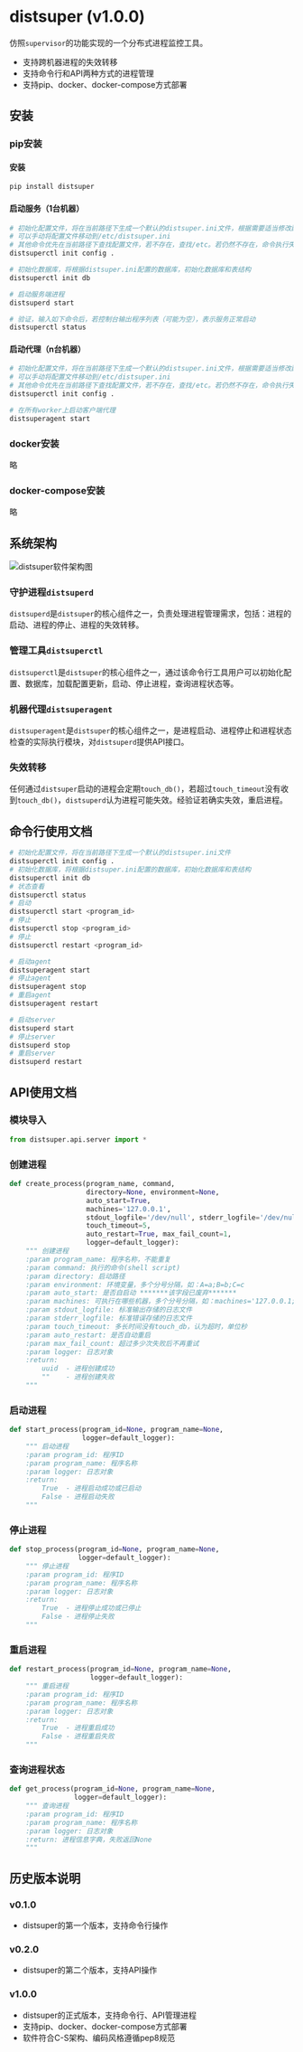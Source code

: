 # distsuper (v1.0.0)

仿照`supervisor`的功能实现的一个分布式进程监控工具。
* 支持跨机器进程的失效转移
* 支持命令行和API两种方式的进程管理
* 支持pip、docker、docker-compose方式部署


## 安装

### pip安装

#### 安装
``` bash
pip install distsuper
```

#### 启动服务（1台机器）
``` bash
# 初始化配置文件，将在当前路径下生成一个默认的distsuper.ini文件，根据需要适当修改配置文件
# 可以手动将配置文件移动到/etc/distsuper.ini
# 其他命令优先在当前路径下查找配置文件，若不存在，查找/etc。若仍然不存在，命令执行失败
distsuperctl init config .

# 初始化数据库，将根据distsuper.ini配置的数据库，初始化数据库和表结构
distsuperctl init db

# 启动服务端进程
distsuperd start

# 验证，输入如下命令后，若控制台输出程序列表（可能为空），表示服务正常启动
distsuperctl status
```

#### 启动代理（n台机器）
``` bash
# 初始化配置文件，将在当前路径下生成一个默认的distsuper.ini文件，根据需要适当修改配置文件
# 可以手动将配置文件移动到/etc/distsuper.ini
# 其他命令优先在当前路径下查找配置文件，若不存在，查找/etc。若仍然不存在，命令执行失败
distsuperctl init config .

# 在所有worker上启动客户端代理
distsuperagent start
```

### docker安装
略

### docker-compose安装
略


## 系统架构
![distsuper软件架构图][1]

### 守护进程`distsuperd`
`distsuperd`是`distsuper`的核心组件之一，负责处理进程管理需求，包括：进程的启动、进程的停止、进程的失效转移。

### 管理工具`distsuperctl`
`distsuperctl`是`distsuper`的核心组件之一，通过该命令行工具用户可以初始化配置、数据库，加载配置更新，启动、停止进程，查询进程状态等。

### 机器代理`distsuperagent`
`distsuperagent`是`distsuper`的核心组件之一，是进程启动、进程停止和进程状态检查的实际执行模块，对`distsuperd`提供API接口。

### 失效转移
任何通过`distsuper`启动的进程会定期`touch_db()`，若超过`touch_timeout`没有收到`touch_db()`，`distsuperd`认为进程可能失效。经验证若确实失效，重启进程。


## 命令行使用文档
``` bash
# 初始化配置文件，将在当前路径下生成一个默认的distsuper.ini文件
distsuperctl init config .
# 初始化数据库，将根据distsuper.ini配置的数据库，初始化数据库和表结构
distsuperctl init db
# 状态查看
distsuperctl status
# 启动
distsuperctl start <program_id>
# 停止
distsuperctl stop <program_id>
# 停止
distsuperctl restart <program_id>

# 启动agent
distsuperagent start
# 停止agent
distsuperagent stop
# 重启agent
distsuperagent restart

# 启动server
distsuperd start
# 停止server
distsuperd stop
# 重启server
distsuperd restart
```


## API使用文档

### 模块导入
``` python
from distsuper.api.server import *
```

### 创建进程
``` python
def create_process(program_name, command,
                   directory=None, environment=None,
                   auto_start=True,
                   machines='127.0.0.1',
                   stdout_logfile='/dev/null', stderr_logfile='/dev/null',
                   touch_timeout=5,
                   auto_restart=True, max_fail_count=1,
                   logger=default_logger):
    """ 创建进程
    :param program_name: 程序名称，不能重复
    :param command: 执行的命令(shell script)
    :param directory: 启动路径
    :param environment: 环境变量，多个分号分隔，如：A=a;B=b;C=c
    :param auto_start: 是否自启动 *******该字段已废弃*******
    :param machines: 可执行在哪些机器，多个分号分隔，如：machines='127.0.0.1;localhost'
    :param stdout_logfile: 标准输出存储的日志文件
    :param stderr_logfile: 标准错误存储的日志文件
    :param touch_timeout: 多长时间没有touch_db，认为超时，单位秒
    :param auto_restart: 是否自动重启
    :param max_fail_count: 超过多少次失败后不再重试
    :param logger: 日志对象
    :return:
        uuid  - 进程创建成功
        ""    - 进程创建失败
    """
```

### 启动进程
``` python
def start_process(program_id=None, program_name=None,
                  logger=default_logger):
    """ 启动进程
    :param program_id: 程序ID
    :param program_name: 程序名称
    :param logger: 日志对象
    :return:
        True  - 进程启动成功或已启动
        False - 进程启动失败
    """
```

### 停止进程
``` python
def stop_process(program_id=None, program_name=None,
                 logger=default_logger):
    """ 停止进程
    :param program_id: 程序ID
    :param program_name: 程序名称
    :param logger: 日志对象
    :return:
        True  - 进程停止成功或已停止
        False - 进程停止失败
    """
```

### 重启进程
``` python
def restart_process(program_id=None, program_name=None,
                    logger=default_logger):
    """ 重启进程
    :param program_id: 程序ID
    :param program_name: 程序名称
    :param logger: 日志对象
    :return:
        True  - 进程重启成功
        False - 进程重启失败
    """
```

### 查询进程状态
``` python
def get_process(program_id=None, program_name=None,
                logger=default_logger):
    """ 查询进程
    :param program_id: 程序ID
    :param program_name: 程序名称
    :param logger: 日志对象
    :return: 进程信息字典，失败返回None
    """
```


## 历史版本说明

### v0.1.0
* distsuper的第一个版本，支持命令行操作

### v0.2.0
* distsuper的第二个版本，支持API操作

### v1.0.0
* distsuper的正式版本，支持命令行、API管理进程
* 支持pip、docker、docker-compose方式部署
* 软件符合C-S架构、编码风格遵循pep8规范

[1]: http://otl6ypoog.bkt.clouddn.com/Objectstoarge/images/2018-05-29/03680_5b0cbf43e4b009aef58c68cf.png?imageMogr2/auto-orient
